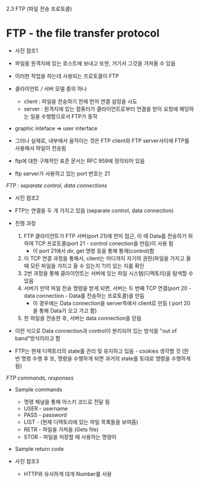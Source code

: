 ﻿2.3 FTP (파일 전송 프로토콜)

# FTP - the file transfer protocol

* 사진 참조1

* 파일을 원격지에 있는 호스트에 보내고 또한, 거기서 그것을 가져올 수 있음
* 이러한 작업을 하는데 사용되는 프로토콜이 FTP 
* 클라이언트 / 서버 모델 중의 하나 
	* client : 파일을 전송하기 전에 먼저 연결 설정을 시도
	* server : 원격지에 있는 컴퓨터가 클라이언트로부터 연결을 받아 요청에 해당하는 일을 수행함으로서 FTP가 동작
* graphic inteface => user interface
* 그러나 실제로, 내부에서 움직이는 것은 FTP client와 FTP server사이에 FTP를 사용해서 파일이 전송됨 
* ftp에 대한 구체적인 표준 문서는 RFC 959에 정의되어 있음 
* ftp server가 사용하고 있는 port 번호는 21

*FTP : separate control, data connections*

* 사진 참조2

* FTP는 연결을 두 개 가지고 있음 (separate control, data connection)
* 진행 과정
	1. FTP 클라이언트가 FTP 서버(port 21)에 먼저 접근, 이 때 Data를 전송하기 위하여 TCP 프로토콜(port 21 - control conection을 만듬)이 사용 됨
		* 이 port 21에서 dir, get 명령 등을 통해 통제(control)함  
	2. 이 TCP 연결 과정을 통해서, client는 어디까지 자기의 권한(파일을 가지고 올 때 모든 파일을 가지고 올 수 있는지 ?)이 있는 지를 확인
	3. 2번 과정을 통해 클라이언트는 서버에 있는 파일 시스템(디렉토리)을 탐색할 수 있음
	4. 서버가 만약 파일 전송 명령을 받게 되면, 서버는 두 번째 TCP 연결(port 20 - data connection - Data를 전송하는 프로토콜)을 만듬
		* 이 경우에는 Data connection을 server측에서 client로 만듬 ( port 20을 통해 Data가 오고 가고 함)
	5. 한 파일을 전송한 후, 서버는 data connection을 닫음

* 이런 식으로 Data connection과 control이 분리되어 있는 방식을 "out of band"방식이라고 함
* FTP는 현재 디렉토리의 state를 관리 및 유지하고 있음 - cookies 생각할 것 (한 번 명령 수행 후 또, 명령을 수행하게 되면 과거의 state를 토대로 명령을 수행하게 됨)

*FTP commands, responses*

* Sample commands
	* 명령 채널을 통해 아스키 코드로 전달 됨 
	* USER - username  
	* PASS - password
	* LIST - (현재 디렉토리에 있는 파일 목록들을 보여줌) 
	* RETR - 파일을 가져옴 (Gets file)
	* STOR - 파일을 저장할 때 사용하는 명령어 

* Sample return code

* 사진 참조3

	* HTTP와 유사하게 대개 Number를 사용 






